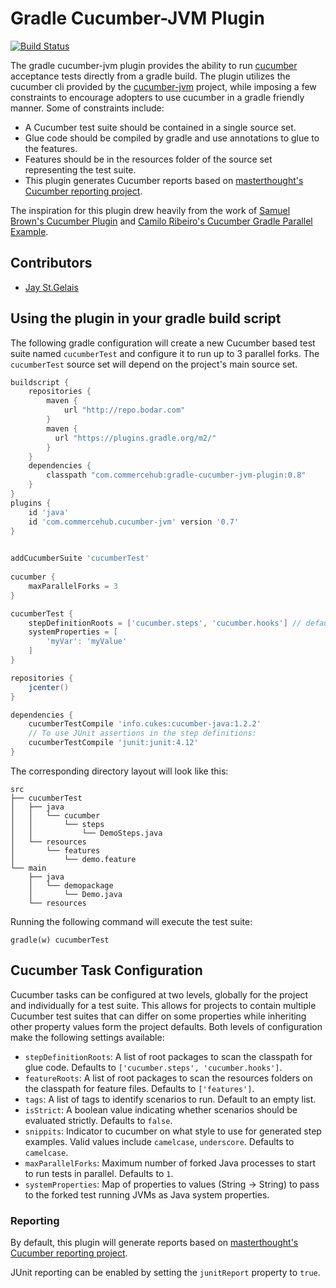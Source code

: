 # Gradle Cucumber-JVM Plugin

[![Build Status](https://travis-ci.org/commercehub-oss/gradle-cucumber-jvm-plugin.png?branch=master)](https://travis-ci.org/commercehub-oss/gradle-cucumber-jvm-plugin)

The gradle cucumber-jvm plugin provides the ability to run [cucumber](http://cukes.info) acceptance tests directly
from a gradle build.  The plugin utilizes the cucumber cli provided by the [cucumber-jvm](https://github.com/cucumber/cucumber-jvm) 
project, while imposing a few constraints to encourage adopters to use cucumber in a gradle friendly manner. Some of
constraints include:

* A Cucumber test suite should be contained in a single source set.
* Glue code should be compiled by gradle and use annotations to glue to the features.
* Features should be in the resources folder of the source set representing the test suite.
* This plugin generates Cucumber reports based on [masterthought's Cucumber reporting project](https://github.com/masterthought/cucumber-reporting).

The inspiration for this plugin drew heavily from the work of 
[Samuel Brown's Cucumber Plugin](https://github.com/samueltbrown/gradle-cucumber-plugin) and 
[Camilo Ribeiro's Cucumber Gradle Parallel Example](https://github.com/camiloribeiro/cucumber-gradle-parallel).

## Contributors

 * [Jay St.Gelais](http://github.com/JayStGelais)

## Using the plugin in your gradle build script

The following gradle configuration will create a new Cucumber based test suite named `cucumberTest` and configure it 
to run up to 3 parallel forks. The `cucumberTest` source set will depend on the project's main source set.

```groovy
buildscript {
    repositories {
        maven {
            url "http://repo.bodar.com"
        }
        maven {
          url "https://plugins.gradle.org/m2/"
        }
    }
    dependencies {
        classpath "com.commercehub:gradle-cucumber-jvm-plugin:0.8"
    }
}
plugins {
    id 'java'
    id 'com.commercehub.cucumber-jvm' version '0.7'
}

  
addCucumberSuite 'cucumberTest'
  
cucumber {
    maxParallelForks = 3
}

cucumberTest {
    stepDefinitionRoots = ['cucumber.steps', 'cucumber.hooks'] // default
    systemProperties = [
        'myVar': 'myValue'
    ]
}

repositories {
    jcenter()
}

dependencies {
    cucumberTestCompile 'info.cukes:cucumber-java:1.2.2'
    // To use JUnit assertions in the step definitions:
    cucumberTestCompile 'junit:junit:4.12'
}
```

The corresponding directory layout will look like this:
```
src
├── cucumberTest
│   ├── java
│   │   └── cucumber
│   │       └── steps
│   │           └── DemoSteps.java
│   └── resources
│       └── features
│           └── demo.feature
└── main
    ├── java
    │   └── demopackage
    │       └── Demo.java
    └── resources
```

Running the following command will execute the test suite:

    gradle(w) cucumberTest

## Cucumber Task Configuration

Cucumber tasks can be configured at two levels, globally for the project and individually for a test suite. This allows
for projects to contain multiple Cucumber test suites that can differ on some properties while inheriting other
property values form the project defaults. Both levels of configuration make the following settings available:

* `stepDefinitionRoots`: A list of root packages to scan the classpath for glue code. Defaults to `['cucumber.steps', 'cucumber.hooks']`.
* `featureRoots`: A list of root packages to scan the resources folders on the classpath for feature files. Defaults to `['features']`.
* `tags`: A list of tags to identify scenarios to run. Default to an empty list.
* `isStrict`: A boolean value indicating whether scenarios should be evaluated strictly. Defaults to `false`.
* `snippits`: Indicator to cucumber on what style to use for generated step examples. Valid values include `camelcase`, `underscore`. Defaults to `camelcase`.
* `maxParallelForks`: Maximum number of forked Java processes to start to run tests in parallel. Defaults to `1`.
* `systemProperties`: Map of properties to values (String → String) to pass to the forked test running JVMs as Java system properties.

### Reporting

By default, this plugin will generate reports based on [masterthought's Cucumber reporting project](https://github.com/masterthought/cucumber-reporting). 

JUnit reporting can be enabled by setting the `junitReport` property to `true`. 
